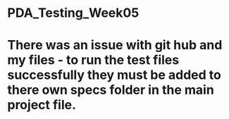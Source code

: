# PDA_Testing_Week05
# There was an issue with git hub and my files - to run the test files successfully they must be added to there own specs folder in the main project file.
